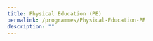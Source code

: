 ```yaml
---
title: Physical Education (PE)
permalink: /programmes/Physical-Education-PE
description: ""
---
```

